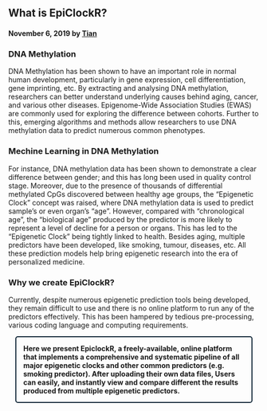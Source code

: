 ## <b>What is EpiClockR?</b>

#### November 6, 2019 by [Tian](/)

### <b>DNA Methylation</b>

<p style="font-size: 14px">
DNA Methylation has been shown to have an important role in normal human development, particularly in
gene expression, cell differentiation, gene imprinting, etc. By extracting and analysing DNA methylation,
researchers can better understand underlying causes behind aging, cancer, and various other diseases.
Epigenome-Wide Association Studies (EWAS) are commonly used for exploring the difference between
cohorts. Further to this, emerging algorithms and methods allow researchers to use DNA methylation data to
predict numerous common phenotypes.
</p>

### <b>Mechine Learning in DNA Methylation</b>

<p style="font-size: 14px">
For instance, DNA methylation data has been shown to demonstrate a clear difference between gender; and
this has long been used in quality control stage. Moreover, due to the presence of thousands of differential
methylated CpGs discovered between healthy age groups, the “Epigenetic Clock” concept was raised, where
DNA methylation data is used to predict sample’s or even organ’s “age”. However, compared with
“chronological age”, the “biological age” produced by the predictor is more likely to represent a level of decline
for a person or organs. This has led to the “Epigenetic Clock” being tightly linked to health. Besides aging,
multiple predictors have been developed, like smoking, tumour, diseases, etc. All these prediction models help
bring epigenetic research into the era of personalized medicine.
</p>

### <b>Why we create EpiClockR?</b>

<p style="font-size: 14px">
Currently, despite numerous epigenetic prediction tools being developed, they remain difficult to use and there
is no online platform to run any of the predictors effectively. This has been hampered by tedious pre-processing,
various coding language and computing requirements.
</p>

<div style='border: 2px solid #0c2233; margin: 1em; padding: 1em; border-radius: 5px; font-weight: bolder; font-size: 14px'>
Here we present EpiclockR, a freely-available, online platform that implements a comprehensive and
systematic pipeline of all major epigenetic clocks and other common predictors (e.g. smoking predictor).
After uploading their own data files, Users can easily, and instantly view and compare different the results
produced from multiple epigenetic predictors.
</div>
